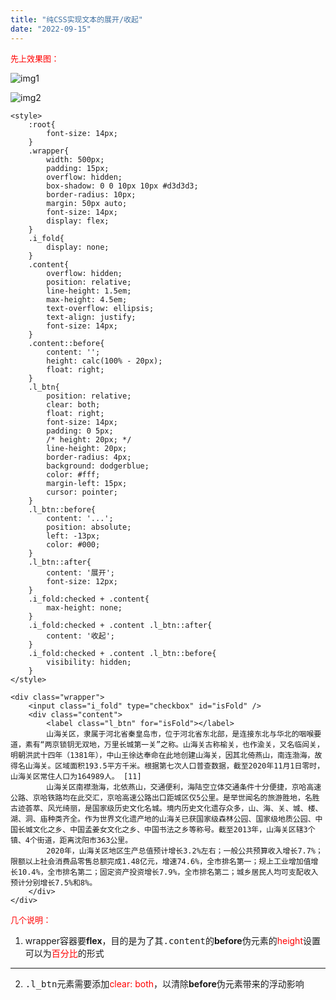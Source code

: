 ```yaml
---
title: "纯CSS实现文本的展开/收起"
date: "2022-09-15"
---
```


<font size="2" color="red">先上效果图：</font>

![img1](https://s-bj-4351-lyra.oss.dogecdn.com/127.0.0.1_5500_cat.html.png)

![img2](https://s-bj-4351-lyra.oss.dogecdn.com/127.0.0.1_5500_cat.html%20(1).png)

```
<style>
    :root{
        font-size: 14px;
    }
    .wrapper{
        width: 500px;
        padding: 15px;
        overflow: hidden;
        box-shadow: 0 0 10px 10px #d3d3d3;
        border-radius: 10px;
        margin: 50px auto;
        font-size: 14px;
        display: flex;
    }
    .i_fold{
        display: none;
    }
    .content{
        overflow: hidden;
        position: relative;
        line-height: 1.5em;
        max-height: 4.5em;
        text-overflow: ellipsis;
        text-align: justify;
        font-size: 14px;
    }
    .content::before{
        content: '';
        height: calc(100% - 20px);
        float: right;
    }
    .l_btn{
        position: relative;
        clear: both;
        float: right;
        font-size: 14px;
        padding: 0 5px;
        /* height: 20px; */
        line-height: 20px;
        border-radius: 4px;
        background: dodgerblue;
        color: #fff;
        margin-left: 15px;
        cursor: pointer;
    }
    .l_btn::before{
        content: '...';
        position: absolute;
        left: -13px;
        color: #000;
    }
    .l_btn::after{
        content: '展开';
        font-size: 12px;
    }
    .i_fold:checked + .content{
        max-height: none;
    }
    .i_fold:checked + .content .l_btn::after{
        content: '收起';
    }
    .i_fold:checked + .content .l_btn::before{
        visibility: hidden;
    }
</style>

<div class="wrapper">
    <input class="i_fold" type="checkbox" id="isFold" />
    <div class="content">
        <label class="l_btn" for="isFold"></label>
        山海关区，隶属于河北省秦皇岛市，位于河北省东北部，是连接东北与华北的咽喉要道，素有“两京锁钥无双地，万里长城第一关”之称。山海关古称榆关，也作渝关，又名临闾关，明朝洪武十四年（1381年），中山王徐达奉命在此地创建山海关，因其北倚燕山，南连渤海，故得名山海关。区域面积193.5平方千米。根据第七次人口普查数据，截至2020年11月1日零时，山海关区常住人口为164989人。 [11] 
        山海关区南襟渤海，北依燕山，交通便利，海陆空立体交通条件十分便捷，京哈高速公路、京哈铁路均在此交汇，京哈高速公路出口距城区仅5公里。是举世闻名的旅游胜地，名胜古迹荟萃、风光绮丽，是国家级历史文化名城。境内历史文化遗存众多，山、海、关、城、楼、湖、洞、庙种类齐全。作为世界文化遗产地的山海关已获国家级森林公园、国家级地质公园、中国长城文化之乡、中国孟姜女文化之乡、中国书法之乡等称号。截至2013年，山海关区辖3个镇、4个街道，距离沈阳市363公里。
        2020年，山海关区地区生产总值预计增长3.2%左右；一般公共预算收入增长7.7%；限额以上社会消费品零售总额完成1.48亿元，增速74.6%，全市排名第一；规上工业增加值增长10.4%，全市排名第二；固定资产投资增长7.9%，全市排名第二；城乡居民人均可支配收入预计分别增长7.5%和8%。 
    </div>
</div>
```

<font size="2" color="red">几个说明：</font>

1. wrapper容器要**flex**，目的是为了其<kbd>.content</kbd>的**before**伪元素的<font color="red">height</font>设置可以为<font color="red">百分比</font>的形式
---
2. <kbd>.l_btn</kbd>元素需要添加<font color="red">clear: both</font>，以清除**before**伪元素带来的浮动影响
